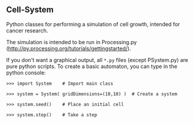 Cell-System
-----------

Python classes for performing a simulation of cell growth, intended for cancer research.

The simulation is intended to be run in Processing.py (http://py.processing.org/tutorials/gettingstarted/). 

If you don't want a graphical output, all `*.py` files (except PSystem.py) are pure python scripts. To create a basic automaton,
you can type in the python console:

```
>>> import System    # Import main class

>>> system = System( gridDimensions=(10,10) )  # Create a system

>>> system.seed()    # Place an initial cell

>>> system.step()    # Take a step
```
